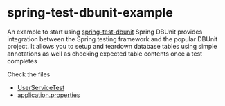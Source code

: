 # spring-test-dbunit-example
An example to start using [spring-test-dbunit](https://github.com/springtestdbunit/spring-test-dbunit) Spring DBUnit provides integration between the Spring testing framework and the popular DBUnit project. It allows you to setup and teardown database tables using simple annotations as well as checking expected table contents once a test completes 

Check the files
* [UserServiceTest](../../blob/main/src/test/java/com/example/demo/service/UserServiceTest.java)
* [application.properties](../../blob/main/src/test/resources/application.properties)
